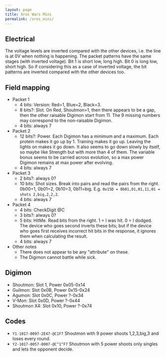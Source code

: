 ```yaml
---
layout: page
title: Xros Wars Mini
permalink: /xros_mini/
---
```


## Electrical

The voltage levels are inverted compared with the other devices, i.e. the line is at 0V when nothing is happening. The packet patterns have the same stages (with inverted voltage). Bit 1 is short low, long high. Bit 0 is long low, short high. So if considering this as a case of inverted voltage, the bit patterns are inverted compared with the other devices too.

## Field mapping

* Packet 1
  * 4 bits: Version: Red=1, Blue=2, Black=3.
  * 8 bits?: Slot. On Red, Shoutmon=1, then there appears to be a gap, then the other raisable Digimon start from 11. The 9 missing numbers may correspond to the non-raisable Digimon.
  * 4 bits: always 7
* Packet 2
  * 12 bits?: Power. Each Digimon has a minimum and a maximum. Each protein makes it go up by 1. Training makes it go up. Leaving the lights on makes it go down. It also seems to go down slowly by itself, so maybe like Strength but with more than 4 of them. The variable bonus seems to be carried across evolution, so a max power Digimon remains at max power after evolving.
  * 4 bits: always 7
* Packet 3
  * 2 bits?: always 0?
  * 10 bits: Shot sizes. Break into pairs and read the pairs from the right. 0b00=1, 0b01=2, 0b10=3, 0b11=big. E.g. `0x15D = 0b01,01,01,11,01 = shots 2,big,2,2,2`.
  * 4 bits: always 7
* Packet 4
  * 4 bits: CheckDigit @C
  * 3 bits?: always 0?
  * 5 bits: HitMe. Read bits from the right. 1 = I was hit. 0 = I dodged. The device who goes second inverts these bits; but if the device who goes first receives incorrect hit bits in the response, it ignores them when calculating the result.
  * 4 bits: always 7
* Other notes
  * There does not appear to be any "attribute" on these.
  * The Digimon cannot battle while sick.

## Digimon

* Shoutmon: Slot 1, Power 0x05-0x14
* Guilmon: Slot 0x0B, Power 0x15-0x24
* Agumon: Slot 0x0C, Power ?-0x34
* V-Mon: Slot 0x0D, Power ?-0x44
* Shoutmon X4: Slot 0x10, Power ?-0x74

## Codes

* `Y1-1017-0097-2E47-@C1F7` Shoutmon with 9 power shoots 1,2,3,big,3 and loses every round.
* `Y2-1017-0057-0007-@C^1^F7` Shoutmon with 5 power shoots only singles and lets the opponent decide.


